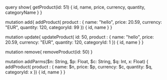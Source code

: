 query show{
getProduct(id: 51) {
id, name, price, currency, quantity, categoryName
}
}

mutation add{
addProduct( product : {
name: "hello",
price: 20.59,
currency: "EUR",
quantity: 120,
categoryId: 99
}) {
id,
name
}
}

mutation update{
updateProduct( id: 50, product : {
name: "hello",
price: 20.59,
currency: "EUR",
quantity: 120,
categoryId: 1
}) {
id,
name
}
}

mutation remove{
removeProduct(id: 50)
}

mutation addParms($n: String, $p: Float, $c: String, $q: Int, x: Float) {
    addProduct( product : {
    name: $n,
    price: $p,
    currency: $c,
    quantity: $q,
    categoryId: x
    }) {  id, name }
}